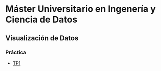 # Máster Universitario en Ingenería y Ciencia de Datos
## Visualización de Datos


### Práctica
- [TP1](https://www.example.com)

